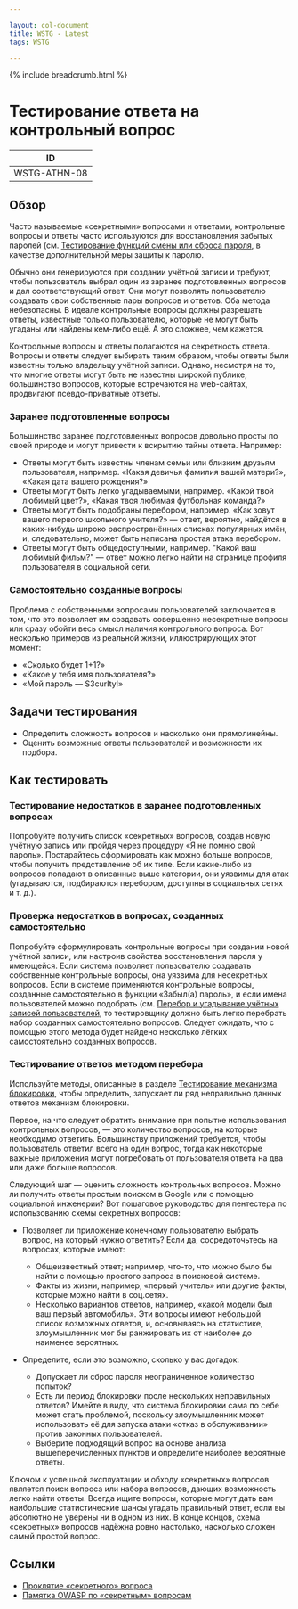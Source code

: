 ```yaml
---

layout: col-document
title: WSTG - Latest
tags: WSTG

---
```


{% include breadcrumb.html %}
# Тестирование ответа на контрольный вопрос

|ID          |
|------------|
|WSTG-ATHN-08|

## Обзор

Часто называемые «секретными» вопросами и ответами, контрольные вопросы и ответы часто используются для восстановления забытых паролей (см. [Тестирование функций смены или сброса пароля](09-Testing_for_Weak_Password_Change_or_Reset_Functionalities.md), в качестве дополнительной меры защиты к паролю.

Обычно они генерируются при создании учётной записи и требуют, чтобы пользователь выбрал один из заранее подготовленных вопросов и дал соответствующий ответ. Они могут позволять пользователю создавать свои собственные пары вопросов и ответов. Оба метода небезопасны. В идеале контрольные вопросы должны разрешать ответы, известные только пользователю, которые не могут быть угаданы или найдены кем-либо ещё. А это сложнее, чем кажется.

Контрольные вопросы и ответы полагаются на секретность ответа. Вопросы и ответы следует выбирать таким образом, чтобы ответы были известны только владельцу учётной записи. Однако, несмотря на то, что многие ответы могут быть не известны широкой публике, большинство вопросов, которые встречаются на web-сайтах, продвигают псевдо-приватные ответы.

### Заранее подготовленные вопросы

Большинство заранее подготовленных вопросов довольно просты по своей природе и могут привести к вскрытию тайны ответа. Например:

- Ответы могут быть известны членам семьи или близким друзьям пользователя, например. «Какая девичья фамилия вашей матери?», «Какая дата вашего рождения?»
- Ответы могут быть легко угадываемыми, например. «Какой твой любимый цвет?», «Какая твоя любимая футбольная команда?»
- Ответы могут быть подобраны перебором, например. «Как зовут вашего первого школьного учителя?» — ответ, вероятно, найдётся в каких-нибудь широко распространённых списках популярных имён, и, следовательно, может быть написана простая атака перебором.
- Ответы могут быть общедоступными, например. "Какой ваш любимый фильм?" — ответ можно легко найти на странице профиля пользователя в социальной сети.

### Самостоятельно созданные вопросы

Проблема с собственными вопросами пользователей заключается в том, что это позволяет им создавать совершенно несекретные вопросы или сразу обойти весь смысл наличия контрольного вопроса. Вот несколько примеров из реальной жизни, иллюстрирующих этот момент:

- «Сколько будет 1+1?»
- «Какое у тебя имя пользователя?»
- «Мой пароль — S3curIty!»

## Задачи тестирования

- Определить сложность вопросов и насколько они прямолинейны.
- Оценить возможные ответы пользователей и возможности их подбора.

## Как тестировать

### Тестирование недостатков в заранее подготовленных вопросах

Попробуйте получить список «секретных» вопросов, создав новую учётную запись или пройдя через процедуру «Я не помню свой пароль». Постарайтесь сформировать как можно больше вопросов, чтобы получить представление об их типе. Если какие-либо из вопросов попадают в описанные выше категории, они уязвимы для атак (угадываются, подбираются перебором, доступны в социальных сетях и т. д.).

### Проверка недостатков в вопросах, созданных самостоятельно

Попробуйте сформулировать контрольные вопросы при создании новой учётной записи, или настроив свойства восстановления пароля у имеющейся. Если система позволяет пользователю создавать собственные контрольные вопросы, она уязвима для несекретных вопросов. Если в системе применяются контрольные вопросы, созданные самостоятельно в функции «Забыл(а) пароль», и если имена пользователей можно подобрать (см. [Перебор и угадывание учётных записей пользователей](../03-Identity_Management_Testing/04-Testing_for_Account_Enumeration_and_Guessable_User_Account.md), то тестировщику должно быть легко перебрать набор созданных самостоятельно вопросов. Следует ожидать, что с помощью этого метода будет найдено несколько лёгких самостоятельно созданных вопросов.

### Тестирование ответов методом перебора

Используйте методы, описанные в разделе [Тестирование механизма блокировки](03-Testing_for_Weak_Lock_Out_Mechanism.md), чтобы определить, запускает ли ряд неправильно данных ответов механизм блокировки.

Первое, на что следует обратить внимание при попытке использования контрольных вопросов, — это количество вопросов, на которые необходимо ответить. Большинству приложений требуется, чтобы пользователь ответил всего на один вопрос, тогда как некоторые важные приложения могут потребовать от пользователя ответа на два или даже больше вопросов.

Следующий шаг — оценить сложность контрольных вопросов. Можно ли получить ответы простым поиском в Google или с помощью социальной инженерии? Вот пошаговое руководство для пентестера по использованию схемы секретных вопросов:

- Позволяет ли приложение конечному пользователю выбрать вопрос, на который нужно ответить? Если да, сосредоточьтесь на вопросах, которые имеют:

    - Общеизвестный ответ; например, что-то, что можно было бы найти с помощью простого запроса в поисковой системе.
    - Факты из жизни, например, «первый учитель» или другие факты, которые можно найти в соц.сетях.
    - Несколько вариантов ответов, например, «какой модели был ваш первый автомобиль». Эти вопросы имеют небольшой список возможных ответов, и, основываясь на статистике, злоумышленник мог бы ранжировать их от наиболее до наименее вероятных.

- Определите, если это возможно, сколько у вас догадок:
    - Допускает ли сброс пароля неограниченное количество попыток?
    - Есть ли период блокировки после нескольких неправильных ответов? Имейте в виду, что система блокировки сама по себе может стать проблемой, поскольку злоумышленник может использовать её для запуска атаки «отказ в обслуживании» против законных пользователей.
    - Выберите подходящий вопрос на основе анализа вышеперечисленных пунктов и определите наиболее вероятные ответы.

Ключом к успешной эксплуатации и обходу «секретных» вопросов является поиск вопроса или набора вопросов, дающих возможность легко найти ответы. Всегда ищите вопросы, которые могут дать вам наибольшие статистические шансы угадать правильный ответ, если вы абсолютно не уверены ни в одном из них. В конце концов, схема «секретных» вопросов надёжна ровно настолько, насколько сложен самый простой вопрос.

## Ссылки

- [Проклятие «секретного» вопроса](https://www.schneier.com/essay-081.html)
- [Памятка OWASP по «секретным» вопросам](https://cheatsheetseries.owasp.org/cheatsheets/Choosing_and_Using_Security_Questions_Cheat_Sheet.html)
